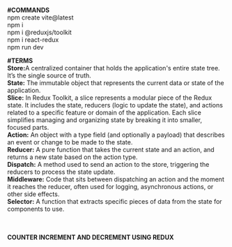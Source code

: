 <b>#COMMANDS</b><br/>
npm create vite@latest<br/>
npm i<br/>
npm i @reduxjs/toolkit<br/>
npm i react-redux<br/>
npm run dev<br/>

<b>#TERMS</b><br/>
<b>Store:</b>A centralized container that holds the application's entire state tree. It’s the single source of truth.<br/>
<b>State:</b> The immutable object that represents the current data or state of the application.<br/>
<b>Slice:</b> In Redux Toolkit, a slice represents a modular piece of the Redux state. It includes the state, reducers (logic to update the state), and actions related to a specific feature or domain of the application. Each slice simplifies managing and organizing state by breaking it into smaller, focused parts.<br/>
<b>Action:</b> An object with a type field (and optionally a payload) that describes an event or change to be made to the state.<br/>
<b>Reducer:</b> A pure function that takes the current state and an action, and returns a new state based on the action type.<br/>
<b>Dispatch:</b> A method used to send an action to the store, triggering the reducers to process the state update.<br/>
<b>Middleware:</b> Code that sits between dispatching an action and the moment it reaches the reducer, often used for logging, asynchronous actions, or other side effects.<br/>
<b>Selector:</b> A function that extracts specific pieces of data from the state for components to use.<br/><br/><br/>

<b>COUNTER INCREMENT AND DECREMENT USING REDUX</b>
